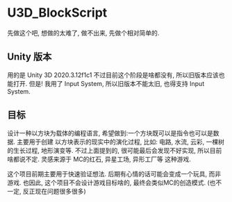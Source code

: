 # U3D_BlockScript

先做这个吧, 想做的太难了, 做不出来, 先做个相对简单的.

## Unity 版本

用的是 Unity 3D 2020.3.12f1c1 不过目前这个阶段是啥都没有, 所以旧版本应该也能打开.
但是! 我用了 Input System, 所以旧版本不能太旧, 也得支持 Input System.

## 目标

设计一种以方块为载体的编程语言, 希望做到:一个方块既可以是指令也可以是数据.
主要用于创建 以方块表示的现实中的演化过程, 比如: 电路, 水流, 云彩, 一棵树的生长过程, 地形演变等.
不过上面提到的, 很可能最后会发现不好实现, 所以目前啥都说不定.
灵感来源于 MC的红石, 异星工场, 异形工厂等 这种游戏.

这个项目前期主要用于快速验证想法.
后期有心情的话可能会变成一个玩具, 而非游戏.
也因此, 这个项目不会设计游戏目标啥的, 最终会类似MC的创造模式.
(也不一定, 反正现在问题很多很多)

